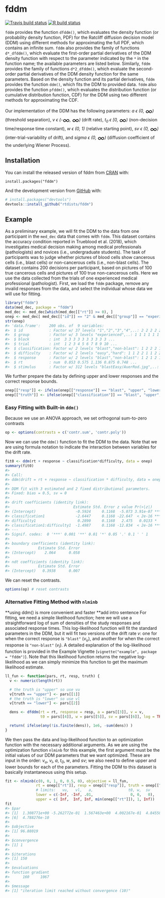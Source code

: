 
<!-- README.md is generated from README.Rmd. Please edit that file -->

# fddm

<!-- badges: start -->

[![Travis build
status](https://travis-ci.org/rtdists/fddm.svg?branch=master)](https://travis-ci.org/rtdists/fddm)
[![R build
status](https://github.com/rtdists/fddm/workflows/R-CMD-check/badge.svg)](https://github.com/rtdists/fddm/actions)
<!-- badges: end -->

`fddm` provides the function `dfddm()`, which evaluates the density
function (or probability density function, PDF) for the Ratcliff
diffusion decision model (DDM) using different methods for approximating
the full PDF, which contains an infinite sum. `fddm` also provides the
family of functions `d*_dfddm()`, which evaluate the first-order partial
derivatives of the DDM density function with respect to the parameter
indicated by the `*` in the function name; the available parameters are
listed below. Similarly, `fddm` provides the family of functions
`d*2_dfddm()`, which evaluate the second-order partial derivatives of
the DDM density function for the same parameters. Based on the density
function and its partial derivatives, `fddm` provides the function
`ddm()`, which fits the DDM to provided data. `fddm` also provides the
function `pfddm()`, which evaluates the distribution function (or
cumulative distribution function, CDF) for the DDM using two different
methods for approximating the CDF.

Our implementation of the DDM has the following parameters: *a ϵ (0,
<font style="vertical-align: middle;" size="5em">∞</font>)* (threshold
separation), *v ϵ
(-<font style="vertical-align: middle;" size="5em">∞</font>,
<font style="vertical-align: middle;" size="5em">∞</font>)* (drift
rate), *t<sub>0</sub> ϵ \[0,
<font style="vertical-align: middle;" size="5em">∞</font>)*
(non-decision time/response time constant), *w ϵ (0, 1)* (relative
starting point), *sv ϵ (0,
<font style="vertical-align: middle;" size="5em">∞</font>)*
(inter-trial-variability of drift), and *sigma ϵ (0,
<font style="vertical-align: middle;" size="5em">∞</font>)* (diffusion
coefficient of the underlying Wiener Process).

## Installation

You can install the released version of fddm from
[CRAN](https://CRAN.R-project.org) with:

    install.packages("fddm")

And the development version from [GitHub](https://github.com/) with:

``` r
# install.packages("devtools")
devtools::install_github("rtdists/fddm")
```

## Example

As a preliminary example, we will fit the DDM to the data from one
participant in the `med_dec` data that comes with `fddm`. This dataset
contains the accuracy condition reported in Trueblood et al. (2018),
which investigates medical decision making among medical professionals
(pathologists) and novices (i.e., undergraduate students). The task of
participants was to judge whether pictures of blood cells show cancerous
cells (i.e., blast cells) or non-cancerous cells (i.e., non-blast
cells). The dataset contains 200 decisions per participant, based on
pictures of 100 true cancerous cells and pictures of 100 true
non-cancerous cells. Here we use the data collected from the trials of
one experienced medical professional (pathologist). First, we load the
`fddm` package, remove any invalid responses from the data, and select
the individual whose data we will use for fitting.

``` r
library("fddm")
data(med_dec, package = "fddm")
med_dec <- med_dec[which(med_dec[["rt"]] >= 0), ]
onep <- med_dec[ med_dec[["id"]] == "2" & med_dec[["group"]] == "experienced", ]
str(onep)
#> 'data.frame':    200 obs. of  9 variables:
#>  $ id            : Factor w/ 37 levels "1","2","3","4",..: 2 2 2 2 2 2 2 2 2 2 ...
#>  $ group         : Factor w/ 3 levels "experienced",..: 1 1 1 1 1 1 1 1 1 1 ...
#>  $ block         : int  3 3 3 3 3 3 3 3 3 3 ...
#>  $ trial         : int  1 2 3 4 5 6 7 8 9 10 ...
#>  $ classification: Factor w/ 2 levels "blast","non-blast": 1 2 2 2 1 1 1 1 2 1 ...
#>  $ difficulty    : Factor w/ 2 levels "easy","hard": 1 1 2 2 1 1 2 2 1 2 ...
#>  $ response      : Factor w/ 2 levels "blast","non-blast": 1 2 1 2 1 1 1 1 2 1 ...
#>  $ rt            : num  0.853 0.575 1.136 0.875 0.748 ...
#>  $ stimulus      : Factor w/ 312 levels "blastEasy/AuerRod.jpg",..: 7 167 246 273 46 31 132 98 217 85 ...
```

We further prepare the data by defining upper and lower responses and
the correct response bounds.

``` r
onep[["resp"]] <- ifelse(onep[["response"]] == "blast", "upper", "lower")
onep[["truth"]] <- ifelse(onep[["classification"]] == "blast", "upper", "lower")
```

### Easy Fitting with Built-in `ddm()`

Because we use an ANOVA approach, we set orthogonal sum-to-zero
contrasts

``` r
op <- options(contrasts = c('contr.sum', 'contr.poly'))
```

Now we can use the `ddm()` function to fit the DDM to the data. Note
that we are using formula notation to indicate the interaction between
variables for the drift rate.

``` r
fit0 <- ddm(rt + response ~ classification*difficulty, data = onep)
summary(fit0)
#> 
#> Call:
#> ddm(drift = rt + response ~ classification * difficulty, data = onep)
#> 
#> DDM fit with 3 estimated and 2 fixed distributional parameters.
#> Fixed: bias = 0.5, sv = 0 
#> 
#> drift coefficients (identity link):
#>                             Estimate Std. Error z value Pr(>|z|)    
#> (Intercept)                  -0.5924     0.1168  -5.073 3.91e-07 ***
#> classification1              -2.6447     0.1168 -22.647  < 2e-16 ***
#> difficulty1                   0.2890     0.1168   2.475   0.0133 *  
#> classification1:difficulty1  -1.4987     0.1168 -12.834  < 2e-16 ***
#> ---
#> Signif. codes:  0 '***' 0.001 '**' 0.01 '*' 0.05 '.' 0.1 ' ' 1
#> 
#> boundary coefficients (identity link):
#>             Estimate Std. Error
#> (Intercept)    2.064      0.058
#> 
#> ndt coefficients (identity link):
#>             Estimate Std. Error
#> (Intercept)   0.3938      0.007
```

We can reset the contrasts.

``` r
options(op) # reset contrasts
```

### Alternative Fitting Method with `nlminb`

**using ddm() is more convenient and faster **add intro sentence For
fitting, we need a simple likelihood function; here we will use a
straightforward log of sum of densities of the study responses and
associated response times. This log-likelihood function will fit the
standard parameters in the DDM, but it will fit two versions of the
drift rate *v*: one for when the correct response is `"blast"`
(*v<sub>u</sub>*), and another for when the correct response is
`"non-blast"` (*v<sub>l</sub>*). A detailed explanation of the
log-likelihood function is provided in the Example Vignette
(`vignette("example", package = "fddm")`). Note that this likelihood
function returns the negative log-likelihood as we can simply minimize
this function to get the maximum likelihood estimate.

``` r
ll_fun <- function(pars, rt, resp, truth) {
  v <- numeric(length(rt))

  # the truth is "upper" so use vu
  v[truth == "upper"] <- pars[[1]]
  # the truth is "lower" so use vl
  v[truth == "lower"] <- pars[[2]]

  dens <- dfddm(rt = rt, response = resp, a = pars[[3]], v = v,
                t0 = pars[[4]], w = pars[[5]], sv = pars[[6]], log = TRUE)

  return( ifelse(any(!is.finite(dens)), 1e6, -sum(dens)) )
}
```

We then pass the data and log-likelihood function to an optimization
function with the necessary additional arguments. As we are using the
optimization function `nlminb` for this example, the first argument must
be the initial values of our DDM parameters that we want optimized.
These are input in the order: *v<sub>u</sub>*, *v<sub>l</sub>*, *a*,
*t<sub>0</sub>*, *w*, and *sv*; we also need to define upper and lower
bounds for each of the parameters. Fitting the DDM to this dataset is
basically instantaneous using this setup.

``` r
fit <- nlminb(c(0, 0, 1, 0, 0.5, 0), objective = ll_fun,
              rt = onep[["rt"]], resp = onep[["resp"]], truth = onep[["truth"]],
              # limits:   vu,   vl,   a,                t0, w,  sv
              lower = c(-Inf, -Inf, .01,                 0, 0,   0),
              upper = c( Inf,  Inf, Inf, min(onep[["rt"]]), 1, Inf))
fit
#> $par
#> [1]  1.308771e+00 -5.262772e-01  1.567463e+00  4.002167e-01  4.845589e-01
#> [6]  4.788276e-10
#> 
#> $objective
#> [1] 96.88019
#> 
#> $convergence
#> [1] 1
#> 
#> $iterations
#> [1] 150
#> 
#> $evaluations
#> function gradient 
#>      160     1067 
#> 
#> $message
#> [1] "iteration limit reached without convergence (10)"
```
